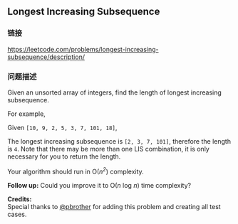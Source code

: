 ## Longest Increasing Subsequence  
### 链接  
https://leetcode.com/problems/longest-increasing-subsequence/description/  
### 问题描述

Given an unsorted array of integers, find the length of longest increasing subsequence.



For example,<br />
Given `[10, 9, 2, 5, 3, 7, 101, 18]`,<br />
The longest increasing subsequence is `[2, 3, 7, 101]`, therefore the length is `4`. Note that there may be more than one LIS combination, it is only necessary for you to return the length.



Your algorithm should run in O(*n<sup>2</sup>*) complexity.


**Follow up:** Could you improve it to O(*n* log *n*) time complexity? 

**Credits:**<br />Special thanks to [@pbrother](https://leetcode.com/discuss/user/pbrother) for adding this problem and creating all test cases.
